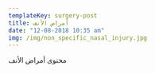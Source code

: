 ```yaml
---
templateKey: surgery-post
title: أمراض الأنف
date: "12-08-2018 10:35 am"
img: /img/non_specific_nasal_injury.jpg
---
```


محتوى أمراض الأنف
